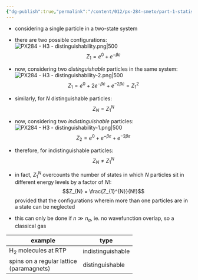 ```yaml
---
{"dg-publish":true,"permalink":"/content/012/px-284-smeto/part-1-statistical-mechanics/h-gases/px-284-h3-distinguishability/","noteIcon":"1","created":"2025-01-13T10:13:18.783+00:00","updated":"2025-01-13T10:31:16.405+00:00"}
---
```


- considering a single particle in  a two-state system
- there are two possible configurations:
![PX284 - H3 - distinguishability.png|500](/img/user/pics/PX284%20-%20H3%20-%20distinguishability.png)
$$Z_{1} = e^{0} + e^ {-\beta \varepsilon} $$

- now, considering two *distinguishable* particles in the same system:
![PX284 - H3 - distinguishability-2.png|500](/img/user/pics/PX284%20-%20H3%20-%20distinguishability-2.png)
$$Z_{1} = e^{0} + 2e^{-\beta \varepsilon} + e^{-2\beta \varepsilon} = Z_{1} ^{2}$$

- similarly, for $N$ distinguishable particles:
$$Z_{N }= Z_{1} ^{N}$$

- now, considering two *indistinguishable* particles:
![PX284 - H3 - distinguishability-1.png|500](/img/user/pics/PX284%20-%20H3%20-%20distinguishability-1.png)
$$Z_{2} = e^{0} + e^{-\beta \varepsilon} + e^{-2\beta\varepsilon}$$
- therefore, for indistinguishable particles:
$$Z_{N }\neq Z_{1}^{N}$$
- in fact, $Z_{1}^{N}$ overcounts the number of states in which $N$ particles sit in different energy levels by a factor of $N!:$
$$Z_{N} = \frac{Z_{1}^{N}}{N!}$$
	provided that the configurations wherein more than one particles are in a state can be neglected
- this can only be done if $n \gg n_{a}$, ie. no wavefunction overlap, so a classical gas

| example                                     | type              |
| ------------------------------------------- | ----------------- |
| H$_2$ molecules at RTP                      | indistinguishable |
| spins on a regular lattice<br>(paramagnets) | distinguishable   |

